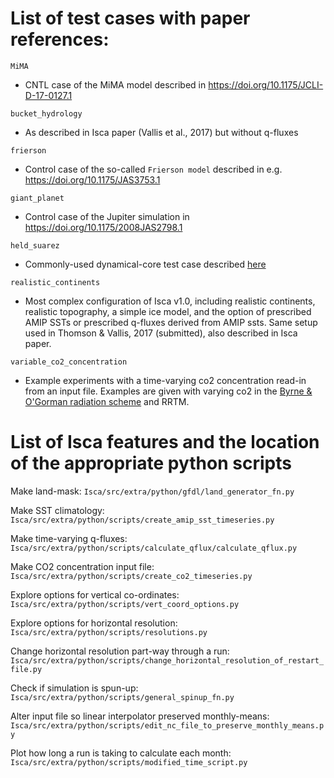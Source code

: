 # List of test cases with paper references:

`MiMA`
* CNTL case of the MiMA model described in <https://doi.org/10.1175/JCLI-D-17-0127.1>

`bucket_hydrology`
* As described in Isca paper (Vallis et al., 2017) but without q-fluxes

`frierson`
* Control case of the so-called `Frierson model` described in e.g. <https://doi.org/10.1175/JAS3753.1>

`giant_planet`
* Control case of the Jupiter simulation in <https://doi.org/10.1175/2008JAS2798.1>

`held_suarez`
* Commonly-used dynamical-core test case described [here][1]

`realistic_continents`
* Most complex configuration of Isca v1.0, including realistic continents, realistic topography, a simple ice model, and the option of prescribed AMIP SSTs or prescribed q-fluxes derived from AMIP ssts. Same setup used in Thomson & Vallis, 2017 (submitted), also described in Isca paper.

`variable_co2_concentration`
* Example experiments with a time-varying co2 concentration read-in from an input file. Examples are given with varying co2 in the [Byrne & O'Gorman radiation scheme](https://doi.org/10.1175/JCLI-D-12-00262.1) and RRTM.

# List of Isca features and the location of the appropriate python scripts

Make land-mask:
`Isca/src/extra/python/gfdl/land_generator_fn.py`

Make SST climatology:
`Isca/src/extra/python/scripts/create_amip_sst_timeseries.py`

Make time-varying q-fluxes:
`Isca/src/extra/python/scripts/calculate_qflux/calculate_qflux.py`

Make CO2 concentration input file:
`Isca/src/extra/python/scripts/create_co2_timeseries.py`

Explore options for vertical co-ordinates:
`Isca/src/extra/python/scripts/vert_coord_options.py`

Explore options for horizontal resolution:
`Isca/src/extra/python/scripts/resolutions.py`

Change horizontal resolution part-way through a run:
`Isca/src/extra/python/scripts/change_horizontal_resolution_of_restart_file.py`

Check if simulation is spun-up:
`Isca/src/extra/python/scripts/general_spinup_fn.py`

Alter input file so linear interpolator preserved monthly-means:
`Isca/src/extra/python/scripts/edit_nc_file_to_preserve_monthly_means.py`

Plot how long a run is taking to calculate each month:
`Isca/src/extra/python/scripts/modified_time_script.py`


[1]: https://doi.org/10.1175/1520-0477(1994)075<1825:APFTIO>2.0.CO;2